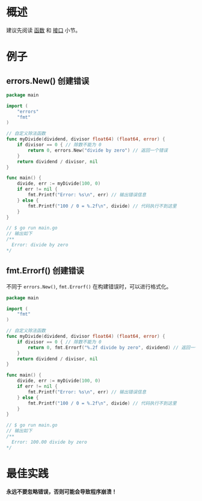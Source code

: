 # 概述

建议先阅读 [函数](func.md) 和 [接口](interface.md) 小节。

# 例子

## errors.New() 创建错误

```go
package main

import (
	"errors"
	"fmt"
)

// 自定义除法函数
func myDivide(dividend, divisor float64) (float64, error) {
	if divisor == 0 { // 除数不能为 0
		return 0, errors.New("divide by zero") // 返回一个错误
	}
	return dividend / divisor, nil
}

func main() {
	divide, err := myDivide(100, 0)
	if err != nil {
		fmt.Printf("Error: %s\n", err) // 输出错误信息
	} else {
		fmt.Printf("100 / 0 = %.2f\n", divide) // 代码执行不到这里
	}
}

// $ go run main.go
// 输出如下
/**
  Error: divide by zero
*/
```

## fmt.Errorf() 创建错误

不同于 `errors.New()`, `fmt.Errorf()` 在构建错误时，可以进行格式化。

```go
package main

import (
	"fmt"
)

// 自定义除法函数
func myDivide(dividend, divisor float64) (float64, error) {
	if divisor == 0 { // 除数不能为 0
		return 0, fmt.Errorf("%.2f divide by zero", dividend) // 返回一个错误
	}
	return dividend / divisor, nil
}

func main() {
	divide, err := myDivide(100, 0)
	if err != nil {
		fmt.Printf("Error: %s\n", err) // 输出错误信息
	} else {
		fmt.Printf("100 / 0 = %.2f\n", divide) // 代码执行不到这里
	}
}

// $ go run main.go
// 输出如下
/**
  Error: 100.00 divide by zero
*/
```

# 最佳实践

**永远不要忽略错误，否则可能会导致程序崩溃！**